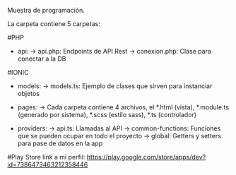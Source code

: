 Muestra de programación.

La carpeta contiene 5 carpetas:

#PHP
- api: 
  -> api.php: Endpoints de API Rest
  -> conexion.php: Clase para conectar a la DB

#IONIC
- models:
  -> models.ts: Ejemplo de clases que sirven para instanciar objetos
  
- pages:
  -> Cada carpeta contiene 4 archivos, el *.html (vista), *.module.ts (generado por sistema), 
      *.scss (estilo sass), *.ts (controlador)
      
- providers:
  -> api.ts: Llamadas al API
  -> common-functions: Funciones que se pueden ocupar en todo el proyecto
  -> global: Getters y setters para pase de datos en la app
  
#Play Store
link a mi perfil: https://play.google.com/store/apps/dev?id=7386473463212358446
